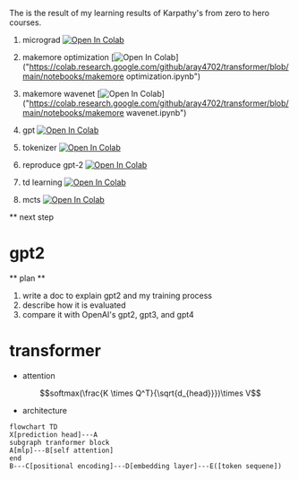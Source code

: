 The is the result of my learning results of Karpathy's from zero to hero courses.

1. micrograd [![Open In Colab](https://colab.research.google.com/assets/colab-badge.svg)](https://colab.research.google.com/github/aray4702/transformer/blob/main/notebooks/autograd.ipynb)

2. makemore optimization [![Open In Colab](https://colab.research.google.com/assets/colab-badge.svg)]("https://colab.research.google.com/github/aray4702/transformer/blob/main/notebooks/makemore optimization.ipynb")

3. makemore wavenet [![Open In Colab](https://colab.research.google.com/assets/colab-badge.svg)]("https://colab.research.google.com/github/aray4702/transformer/blob/main/notebooks/makemore wavenet.ipynb")

4. gpt [![Open In Colab](https://colab.research.google.com/assets/colab-badge.svg)]("https://colab.research.google.com/github/aray4702/transformer/blob/main/notebooks/gpt.ipynb")

5. tokenizer [![Open In Colab](https://colab.research.google.com/assets/colab-badge.svg)]("https://colab.research.google.com/github/aray4702/transformer/blob/main/notebooks/makemore/tokenizer.ipynb")

6. reproduce gpt-2 [![Open In Colab](https://colab.research.google.com/assets/colab-badge.svg)]("https://colab.research.google.com/github/aray4702/transformer/blob/main/notebooks/reproduce-gpt2.ipynb")

7. td learning [![Open In Colab](https://colab.research.google.com/assets/colab-badge.svg)]("https://colab.research.google.com/github/aray4702/transformer/blob/main/notebooks/td.ipynb")

8. mcts [![Open In Colab](https://colab.research.google.com/assets/colab-badge.svg)]("https://colab.research.google.com/github/aray4702/transformer/blob/main/notebooks/mcts.ipynb")


** next step
# gpt2
** plan **
1. write a doc to explain gpt2 and my training process
2. describe how it is evaluated
3. compare it with OpenAI's gpt2, gpt3, and gpt4

# transformer

- attention

$$softmax(\frac{K \times Q^T}{\sqrt{d_{head}}})\times V$$

- architecture
```mermaid
flowchart TD
X[prediction head]---A
subgraph tranformer block 
A[mlp]---B[self attention]
end
B---C[positional encoding]---D[embedding layer]---E([token sequene])
```
